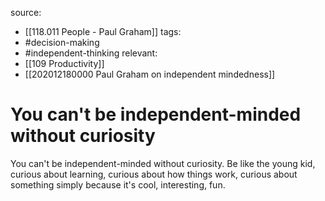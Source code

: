 source: 
- [[118.011 People - Paul Graham]]
tags:
- #decision-making 
- #independent-thinking 
relevant:
- [[109 Productivity]]
- [[202012180000 Paul Graham on independent mindedness]]

# You can't be independent-minded without curiosity

You can't be independent-minded without curiosity. Be like the young kid, curious about learning, curious about how things work, curious about something simply because it's cool, interesting, fun.
